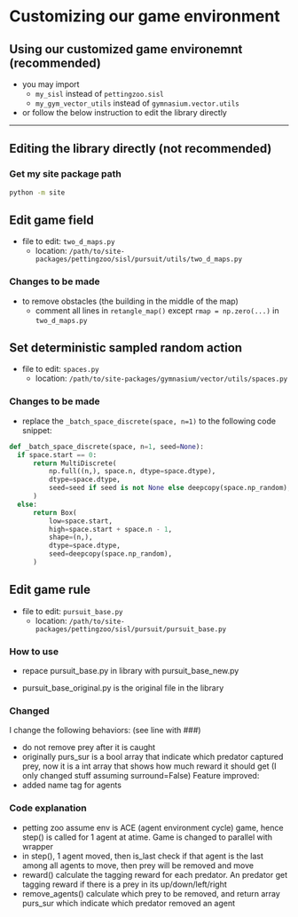 Customizing our game environment
===
## Using our customized game environemnt (**recommended**)
- you may import 
  - `my_sisl` instead of `pettingzoo.sisl`
  - `my_gym_vector_utils` instead of `gymnasium.vector.utils` 
- or follow the below instruction to edit the library directly

---
## Editing the library directly (**not recommended**)
### Get my site package path
```bash
python -m site
```
## Edit game field
- file to edit: `two_d_maps.py`
  - location: `/path/to/site-packages/pettingzoo/sisl/pursuit/utils/two_d_maps.py`

### Changes to be made
- to remove obstacles (the building in the middle of the map)
  - comment all lines in `retangle_map()` except `rmap = np.zero(...)` in `two_d_maps.py`

## Set deterministic sampled random action 
- file to edit: `spaces.py`
  - location: `/path/to/site-packages/gymnasium/vector/utils/spaces.py`

### Changes to be made
- replace the `_batch_space_discrete(space, n=1)` to the following code snippet:
```python
def _batch_space_discrete(space, n=1, seed=None):
  if space.start == 0:
      return MultiDiscrete(
          np.full((n,), space.n, dtype=space.dtype),
          dtype=space.dtype,
          seed=seed if seed is not None else deepcopy(space.np_random),
      )
  else:
      return Box(
          low=space.start,
          high=space.start + space.n - 1,
          shape=(n,),
          dtype=space.dtype,
          seed=deepcopy(space.np_random),
      )
```
    

## Edit game rule
- file to edit: `pursuit_base.py`
  - location: `/path/to/site-packages/pettingzoo/sisl/pursuit/pursuit_base.py`

### How to use
- repace pursuit_base.py in library with pursuit_base_new.py
  
- pursuit_base_original.py is the original file in the library

### Changed
I change the following behaviors: (see line with ###)
- do not remove prey after it is caught
- originally purs_sur is a bool array that indicate which predator captured prey, now it is a int array that shows how much reward it should get
(I only changed stuff assuming surround=False)
Feature improved: 
- added name tag for agents

### Code explanation
- petting zoo assume env is ACE (agent environment cycle) game, hence step() is called for 1 agent at atime. Game is changed to parallel with wrapper
- in step(), 1 agent moved, then is_last check if that agent is the last among all agents to move, then prey will be removed and move
- reward() calculate the tagging reward for each predator. An predator get tagging reward if there is a prey in its up/down/left/right
- remove_agents() calculate which prey to be removed, and return array purs_sur which indicate which predator removed an agent